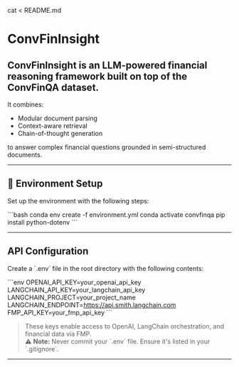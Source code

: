 cat <<EOF > README.md
# ConvFinInsight 

## ConvFinInsight is an LLM-powered financial reasoning framework built on top of the ConvFinQA dataset.  
It combines:

-  Modular document parsing  
-  Context-aware retrieval  
-  Chain-of-thought generation  

to answer complex financial questions grounded in semi-structured documents.

---

## 🔧 Environment Setup

Set up the environment with the following steps:

\`\`\`bash
conda env create -f environment.yml
conda activate convfinqa
pip install python-dotenv
\`\`\`

---

##  API Configuration

Create a \`.env\` file in the root directory with the following contents:

\`\`\`env
OPENAI_API_KEY=your_openai_api_key
LANGCHAIN_API_KEY=your_langchain_api_key
LANGCHAIN_PROJECT=your_project_name
LANGCHAIN_ENDPOINT=https://api.smith.langchain.com
FMP_API_KEY=your_fmp_api_key
\`\`\`

>  These keys enable access to OpenAI, LangChain orchestration, and financial data via FMP.  
> ⚠ **Note:** Never commit your \`.env\` file. Ensure it's listed in your \`.gitignore\`.

---

